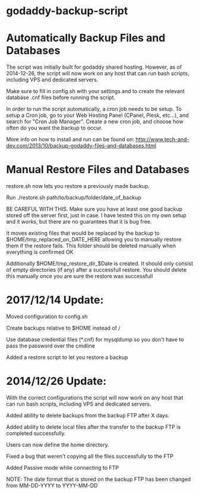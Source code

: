 godaddy-backup-script
=====================

Automatically Backup Files and Databases
========================================

The script was initially built for godaddy shared hosting. However, as of 2014-12-26, the script will now work on any host that can run bash scripts, including VPS and dedicated servers.

Make sure to fill in config.sh with your settings and to create the relevant database .cnf files before running the script.

In order to run the script automatically, a cron job needs to be setup. To setup a Cron job, go to your Web Hosting Panel (CPanel, Plesk, etc...), and search for "Cron Job Manager". Create a new cron job, and choose how often do you want the backup to occur.

More info on how to install and run can be found on: http://www.tech-and-dev.com/2013/10/backup-godaddy-files-and-databases.html

Manual Restore Files and Databases
==================================

restore.sh now lets you restore a previously made backup.

Run ./restore.sh path/to/backup/folder/date_of_backup

BE CAREFUL WITH THIS. Make sure you have at least one good backup stored off the server first, just in case. I have tested this on my own setup and it works, but there are no guarantees that it is bug free.

It moves existing files that would be replaced by the backup to $HOME/tmp_replaced_on_DATE_HERE allowing you to manually restore them if the restore fails. This folder should be deleted manually when everything is confirmed OK

Additionally $HOME/tmp_restore_dir_$Date is created. It should only consist of empty directories (if any) after a successfull restore. You should delete this manually once you are sure the restore was successfull

2017/12/14 Update:
==================
Moved configuration to config.sh

Create backups relative to $HOME instead of /

Use database credential files (*.cnf) for mysqldump so you don't have to pass the password over the cmdline

Added a restore script to let you restore a backup

2014/12/26 Update:
==================
With the correct configurations the script will now work on any host that can run bash scripts, including VPS and dedicated servers.

Added ability to delete backups from the backup FTP after X days.

Added ability to delete local files after the transfer to the backup FTP is completed successfully.

Users can now define the home directory.

Fixed a bug that weren't copying all the files successfully to the FTP

Added Passive mode while connecting to FTP

NOTE: The date format that is stored on the backup FTP has been changed from MM-DD-YYYY to YYYY-MM-DD
